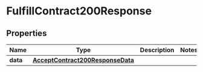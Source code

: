 

# FulfillContract200Response



## Properties

| Name | Type | Description | Notes |
|------------ | ------------- | ------------- | -------------|
|**data** | [**AcceptContract200ResponseData**](AcceptContract200ResponseData.md) |  |  |



